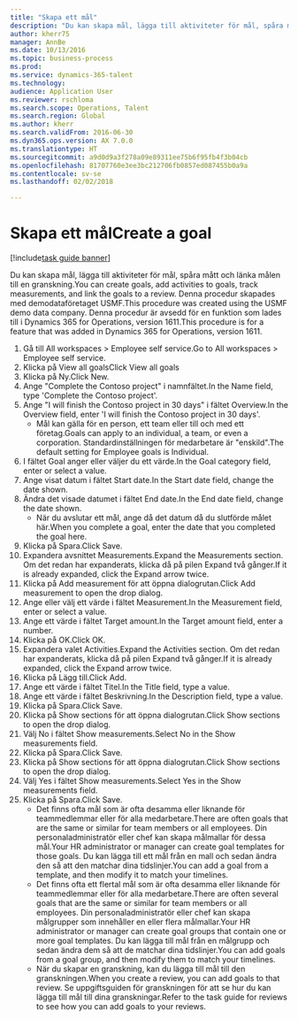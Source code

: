 ```yaml
--- 
title: "Skapa ett mål"
description: "Du kan skapa mål, lägga till aktiviteter för mål, spåra mått och länka målen till en granskning."
author: kherr75
manager: AnnBe
ms.date: 10/13/2016
ms.topic: business-process
ms.prod: 
ms.service: dynamics-365-talent
ms.technology: 
audience: Application User
ms.reviewer: rschloma
ms.search.scope: Operations, Talent
ms.search.region: Global
ms.author: kherr
ms.search.validFrom: 2016-06-30
ms.dyn365.ops.version: AX 7.0.0
ms.translationtype: HT
ms.sourcegitcommit: a9d0d9a3f278a09e89311ee75b6f95fb4f3b04cb
ms.openlocfilehash: 81707760e3ee3bc212706fb0857ed087455b0a9a
ms.contentlocale: sv-se
ms.lasthandoff: 02/02/2018

---
```

# <a name="create-a-goal"></a><span data-ttu-id="5b34c-103">Skapa ett mål</span><span class="sxs-lookup"><span data-stu-id="5b34c-103">Create a goal</span></span>

[!include[task guide banner](../../includes/task-guide-banner.md)]

<span data-ttu-id="5b34c-104">Du kan skapa mål, lägga till aktiviteter för mål, spåra mått och länka målen till en granskning.</span><span class="sxs-lookup"><span data-stu-id="5b34c-104">You can create goals, add activities to goals, track measurements, and link the goals to a review.</span></span> <span data-ttu-id="5b34c-105">Denna procedur skapades med demodataföretaget USMF.</span><span class="sxs-lookup"><span data-stu-id="5b34c-105">This procedure was created using the USMF demo data company.</span></span> <span data-ttu-id="5b34c-106">Denna procedur är avsedd för en funktion som lades till i Dynamics 365 for Operations, version 1611.</span><span class="sxs-lookup"><span data-stu-id="5b34c-106">This procedure is for a feature that was added in Dynamics 365 for Operations, version 1611.</span></span>

1. <span data-ttu-id="5b34c-107">Gå till All workspaces > Employee self service.</span><span class="sxs-lookup"><span data-stu-id="5b34c-107">Go to All workspaces > Employee self service.</span></span>
2. <span data-ttu-id="5b34c-108">Klicka på View all goals</span><span class="sxs-lookup"><span data-stu-id="5b34c-108">Click View all goals</span></span>
3. <span data-ttu-id="5b34c-109">Klicka på Ny.</span><span class="sxs-lookup"><span data-stu-id="5b34c-109">Click New.</span></span>
4. <span data-ttu-id="5b34c-110">Ange "Complete the Contoso project" i namnfältet.</span><span class="sxs-lookup"><span data-stu-id="5b34c-110">In the Name field, type 'Complete the Contoso project'.</span></span>
5. <span data-ttu-id="5b34c-111">Ange "I will finish the Contoso project in 30 days" i fältet Overview.</span><span class="sxs-lookup"><span data-stu-id="5b34c-111">In the Overview field, enter 'I will finish the Contoso project in 30 days'.</span></span>
    * <span data-ttu-id="5b34c-112">Mål kan gälla för en person, ett team eller till och med ett företag.</span><span class="sxs-lookup"><span data-stu-id="5b34c-112">Goals can apply to an individual, a team, or even a corporation.</span></span> <span data-ttu-id="5b34c-113">Standardinställningen för medarbetare är "enskild".</span><span class="sxs-lookup"><span data-stu-id="5b34c-113">The default setting for Employee goals is Individual.</span></span>  
6. <span data-ttu-id="5b34c-114">I fältet Goal anger eller väljer du ett värde.</span><span class="sxs-lookup"><span data-stu-id="5b34c-114">In the Goal category field, enter or select a value.</span></span>
7. <span data-ttu-id="5b34c-115">Ange visat datum i fältet Start date.</span><span class="sxs-lookup"><span data-stu-id="5b34c-115">In the Start date field, change the date shown.</span></span>
8. <span data-ttu-id="5b34c-116">Ändra det visade datumet i fältet End date.</span><span class="sxs-lookup"><span data-stu-id="5b34c-116">In the End date field, change the date shown.</span></span>
    * <span data-ttu-id="5b34c-117">När du avslutar ett mål, ange då det datum då du slutförde målet här.</span><span class="sxs-lookup"><span data-stu-id="5b34c-117">When you complete a goal, enter the date that you completed the goal here.</span></span>  
9. <span data-ttu-id="5b34c-118">Klicka på Spara.</span><span class="sxs-lookup"><span data-stu-id="5b34c-118">Click Save.</span></span>
10. <span data-ttu-id="5b34c-119">Expandera avsnittet Measurements.</span><span class="sxs-lookup"><span data-stu-id="5b34c-119">Expand the Measurements section.</span></span> <span data-ttu-id="5b34c-120">Om det redan har expanderats, klicka då på pilen Expand två gånger.</span><span class="sxs-lookup"><span data-stu-id="5b34c-120">If it is already expanded, click the Expand arrow twice.</span></span>
11. <span data-ttu-id="5b34c-121">Klicka på Add measurement för att öppna dialogrutan.</span><span class="sxs-lookup"><span data-stu-id="5b34c-121">Click Add measurement to open the drop dialog.</span></span>
12. <span data-ttu-id="5b34c-122">Ange eller välj ett värde i fältet Measurement.</span><span class="sxs-lookup"><span data-stu-id="5b34c-122">In the Measurement field, enter or select a value.</span></span>
13. <span data-ttu-id="5b34c-123">Ange ett värde i fältet Target amount.</span><span class="sxs-lookup"><span data-stu-id="5b34c-123">In the Target amount field, enter a number.</span></span>
14. <span data-ttu-id="5b34c-124">Klicka på OK.</span><span class="sxs-lookup"><span data-stu-id="5b34c-124">Click OK.</span></span>
15. <span data-ttu-id="5b34c-125">Expandera valet Activities.</span><span class="sxs-lookup"><span data-stu-id="5b34c-125">Expand the Activities section.</span></span> <span data-ttu-id="5b34c-126">Om det redan har expanderats, klicka då på pilen Expand två gånger.</span><span class="sxs-lookup"><span data-stu-id="5b34c-126">If it is already expanded, click the Expand arrow twice.</span></span>
16. <span data-ttu-id="5b34c-127">Klicka på Lägg till.</span><span class="sxs-lookup"><span data-stu-id="5b34c-127">Click Add.</span></span>
17. <span data-ttu-id="5b34c-128">Ange ett värde i fältet Titel.</span><span class="sxs-lookup"><span data-stu-id="5b34c-128">In the Title field, type a value.</span></span>
18. <span data-ttu-id="5b34c-129">Ange ett värde i fältet Beskrivning.</span><span class="sxs-lookup"><span data-stu-id="5b34c-129">In the Description field, type a value.</span></span>
19. <span data-ttu-id="5b34c-130">Klicka på Spara.</span><span class="sxs-lookup"><span data-stu-id="5b34c-130">Click Save.</span></span>
20. <span data-ttu-id="5b34c-131">Klicka på Show sections för att öppna dialogrutan.</span><span class="sxs-lookup"><span data-stu-id="5b34c-131">Click Show sections to open the drop dialog.</span></span>
21. <span data-ttu-id="5b34c-132">Välj No i fältet Show measurements.</span><span class="sxs-lookup"><span data-stu-id="5b34c-132">Select No in the Show measurements field.</span></span>
22. <span data-ttu-id="5b34c-133">Klicka på Spara.</span><span class="sxs-lookup"><span data-stu-id="5b34c-133">Click Save.</span></span>
23. <span data-ttu-id="5b34c-134">Klicka på Show sections för att öppna dialogrutan.</span><span class="sxs-lookup"><span data-stu-id="5b34c-134">Click Show sections to open the drop dialog.</span></span>
24. <span data-ttu-id="5b34c-135">Välj Yes i fältet Show measurements.</span><span class="sxs-lookup"><span data-stu-id="5b34c-135">Select Yes in the Show measurements field.</span></span>
25. <span data-ttu-id="5b34c-136">Klicka på Spara.</span><span class="sxs-lookup"><span data-stu-id="5b34c-136">Click Save.</span></span>
    * <span data-ttu-id="5b34c-137">Det finns ofta mål som är ofta desamma eller liknande för teammedlemmar eller för alla medarbetare.</span><span class="sxs-lookup"><span data-stu-id="5b34c-137">There are often goals that are the same or similar for team members or all employees.</span></span>     <span data-ttu-id="5b34c-138">Din personaladministratör eller chef kan skapa målmallar för dessa mål.</span><span class="sxs-lookup"><span data-stu-id="5b34c-138">Your HR administrator or manager can create goal templates for those goals.</span></span> <span data-ttu-id="5b34c-139">Du kan lägga till ett mål från en mall och sedan ändra den så att den matchar dina tidslinjer.</span><span class="sxs-lookup"><span data-stu-id="5b34c-139">You can add a goal from a template, and then modify it to match your timelines.</span></span>  
    * <span data-ttu-id="5b34c-140">Det finns ofta ett flertal mål som är ofta desamma eller liknande för teammedlemmar eller för alla medarbetare.</span><span class="sxs-lookup"><span data-stu-id="5b34c-140">There are often several goals that are the same or similar for team members or all employees.</span></span>     <span data-ttu-id="5b34c-141">Din personaladministratör eller chef kan skapa målgrupper som innehåller en eller flera målmallar.</span><span class="sxs-lookup"><span data-stu-id="5b34c-141">Your HR administrator or manager can create goal groups that contain one or more goal templates.</span></span> <span data-ttu-id="5b34c-142">Du kan lägga till mål från en målgrupp och sedan ändra dem så att de matchar dina tidslinjer.</span><span class="sxs-lookup"><span data-stu-id="5b34c-142">You can add goals from a goal group, and then modify them to match your timelines.</span></span>  
    * <span data-ttu-id="5b34c-143">När du skapar en granskning, kan du lägga till mål till den granskningen.</span><span class="sxs-lookup"><span data-stu-id="5b34c-143">When you create a review, you can add goals to that review.</span></span> <span data-ttu-id="5b34c-144">Se uppgiftsguiden för granskningen för att se hur du kan lägga till mål till dina granskningar.</span><span class="sxs-lookup"><span data-stu-id="5b34c-144">Refer to the task guide for reviews to see how you can add goals to your reviews.</span></span>  


